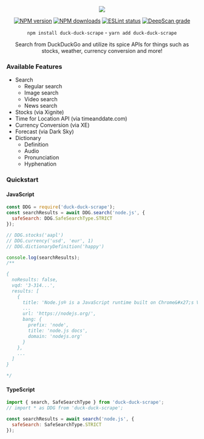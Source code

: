 <div align="center">

[![](https://get.snaz.in/45RrSvq.png)](https://duck-duck-scrape.js.org/)

[![NPM version](https://img.shields.io/npm/v/duck-duck-scrape?maxAge=3600?&color=3498db)](https://www.npmjs.com/package/duck-duck-scrape) [![NPM downloads](https://img.shields.io/npm/dt/duck-duck-scrape?maxAge=3600&color=3498db)](https://www.npmjs.com/package/duck-duck-scrape) [![ESLint status](https://github.com/Snazzah/duck-duck-scrape/workflows/ESLint/badge.svg)](https://github.com/Snazzah/duck-duck-scrape/actions?query=workflow%3A%22ESLint%22) [![DeepScan grade](https://deepscan.io/api/teams/11596/projects/16764/branches/365136/badge/grade.svg)](https://deepscan.io/dashboard#view=project&tid=11596&pid=16764&bid=365136)

`npm install duck-duck-scrape` - `yarn add duck-duck-scrape`


Search from DuckDuckGo and utilize its spice APIs for things such as stocks, weather, currency conversion and more!

</div>

### Available Features
- Search
  - Regular search
  - Image search
  - Video search
  - News search
- Stocks (via Xignite)
- Time for Location API (via timeanddate.com)
- Currency Conversion (via XE)
- Forecast (via Dark Sky)
- Dictionary
  - Definition
  - Audio
  - Pronunciation
  - Hyphenation

### Quickstart
#### JavaScript
```js
const DDG = require('duck-duck-scrape');
const searchResults = await DDG.search('node.js', {
  safeSearch: DDG.SafeSearchType.STRICT
});

// DDG.stocks('aapl')
// DDG.currency('usd', 'eur', 1)
// DDG.dictionaryDefinition('happy')

console.log(searchResults);
/**

{
  noResults: false,
  vqd: '3-314...',
  results: [
    {
      title: 'Node.js® is a JavaScript runtime built on Chrome&#x27;s V8 JavaScript...',
      ...
      url: 'https://nodejs.org/',
      bang: {
        prefix: 'node',
        title: 'node.js docs',
        domain: 'nodejs.org'
      }
    },
    ...
  ]
}

*/
```
#### TypeScript

```js
import { search, SafeSearchType } from 'duck-duck-scrape';
// import * as DDG from 'duck-duck-scrape';

const searchResults = await search('node.js', {
  safeSearch: SafeSearchType.STRICT
});
```

